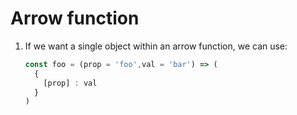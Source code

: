 # Arrow function

1. If we want a single object within an arrow function, we can use:

   ```javascript
   const foo = (prop = 'foo',val = 'bar') => (
     {
       [prop] : val
     }
   )
   ```

   

   